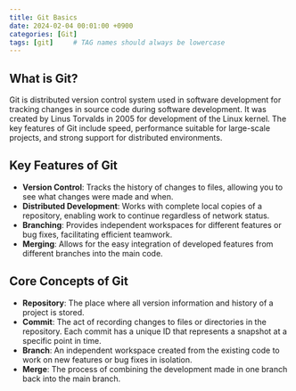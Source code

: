 ```yaml
---
title: Git Basics
date: 2024-02-04 00:01:00 +0900
categories: [Git]
tags: [git]     # TAG names should always be lowercase
---
```


## What is Git?
Git is distributed version control system used in software development for tracking changes in source code during software development.
It was created by Linus Torvalds in 2005 for development of the Linux kernel.
The key features of Git include speed, performance suitable for large-scale projects, and strong support for distributed environments.

## Key Features of Git
* **Version Control**: Tracks the history of changes to files, allowing you to see what changes were made and when.
* **Distributed Development**: Works with complete local copies of a repository, enabling work to continue regardless of network status.
* **Branching**: Provides independent workspaces for different features or bug fixes, facilitating efficient teamwork.
* **Merging**: Allows for the easy integration of developed features from different branches into the main code.

## Core Concepts of Git
* **Repository**: The place where all version information and history of a project is stored.
* **Commit**: The act of recording changes to files or directories in the repository. Each commit has a unique ID that represents a snapshot at a specific point in time.
* **Branch**: An independent workspace created from the existing code to work on new features or bug fixes in isolation.
* **Merge**: The process of combining the development made in one branch back into the main branch.
